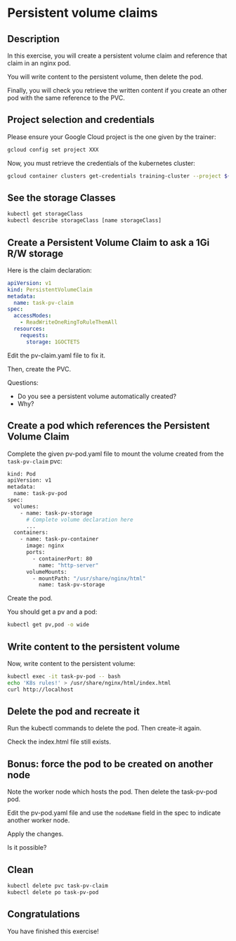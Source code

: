 # Persistent volume claims

<walkthrough-tutorial-duration duration="25.0"></walkthrough-tutorial-duration>

## Description

In this exercise, you will create a persistent volume claim and reference that claim in an nginx pod.

You will write content to the persistent volume, then delete the pod.

Finally, you will check you retrieve the written content if you create an other pod with the same reference to the PVC.

## Project selection and credentials

Please ensure your Google Cloud project is the one given by the trainer:

```sh
gcloud config set project XXX 
```

Now, you must retrieve the credentials of the kubernetes cluster:

```sh
gcloud container clusters get-credentials training-cluster --project ${GOOGLE_CLOUD_PROJECT} --zone europe-west1-b
```

## See the storage Classes

```sh
kubectl get storageClass
kubectl describe storageClass [name storageClass]
```

## Create a Persistent Volume Claim to ask a 1Gi R/W storage

Here is the claim declaration:

```yaml
apiVersion: v1
kind: PersistentVolumeClaim
metadata:
  name: task-pv-claim
spec:
  accessModes:
    - ReadWriteOneRingToRuleThemAll
  resources:
    requests:
      storage: 1GOCTETS
```

Edit the <walkthrough-editor-open-file filePath="pv-claim.yaml">pv-claim.yaml</walkthrough-editor-open-file> file to fix it.

Then, create the PVC.

Questions:

* Do you see a persistent volume automatically created?
* Why?

## Create a pod which references the Persistent Volume Claim

Complete the given <walkthrough-editor-open-file filePath="pv-pod.yaml">pv-pod.yaml</walkthrough-editor-open-file> file to mount the volume created from the `task-pv-claim` pvc:

```sh
kind: Pod
apiVersion: v1
metadata:
  name: task-pv-pod
spec:
  volumes:
    - name: task-pv-storage
      # Complete volume declaration here
      ...
  containers:
    - name: task-pv-container
      image: nginx
      ports:
        - containerPort: 80
          name: "http-server"
      volumeMounts:
        - mountPath: "/usr/share/nginx/html"
          name: task-pv-storage
```

Create the pod.

You should get a pv and a pod:

```sh
kubectl get pv,pod -o wide
```

## Write content to the persistent volume

Now, write content to the persistent volume:

```sh
kubectl exec -it task-pv-pod -- bash
echo 'K8s rules!' > /usr/share/nginx/html/index.html
curl http://localhost
```

## Delete the pod and recreate it

Run the kubectl commands to delete the pod.
Then create-it again.

Check the index.html file still exists.

## Bonus: force the pod to be created on another node

Note the worker node which hosts the pod.
Then delete the task-pv-pod pod.

Edit the <walkthrough-editor-open-file filePath="pv-pod.yaml">pv-pod.yaml</walkthrough-editor-open-file>  file and use the `nodeName` field in the spec to indicate another worker node.

Apply the changes.

Is it possible?

## Clean

```sh
kubectl delete pvc task-pv-claim
kubectl delete po task-pv-pod
```

## Congratulations

You have finished this exercise!

<walkthrough-conclusion-trophy></walkthrough-conclusion-trophy>
